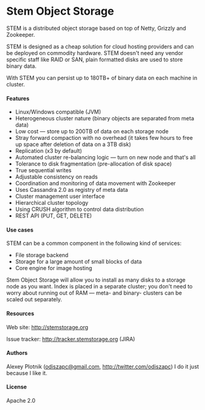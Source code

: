# Stem Object Storage

STEM is a distributed object storage based on top of Netty, Grizzly and Zookeeper.

STEM is designed as a cheap solution for cloud hosting providers and can be deployed on commodity hardware. STEM doesn't need any vendor specific staff like RAID or SAN, plain formatted disks are used to store binary data.

With STEM you can persist up to 180TB+ of binary data on each machine in cluster.

#### Features
- Linux/Windows compatible (JVM)
- Heterogeneous cluster nature (binary objects are separated from meta data)
- Low cost — store up to 200TB of data on each storage node
- Stray forward compaction with no overhead (it takes few hours to free up space after deletion of data on a 3TB disk)
- Replication (x3 by default)
- Automated cluster re-balancing logic — turn on new node and that's all
- Tolerance to disk fragmentation (pre-allocation of disk space)
- True sequential writes
- Adjustable consistency on reads
- Coordination and monitoring of data movement with Zookeeper
- Uses Cassandra 2.0 as registry of meta data
- Cluster management user interface
- Hierarchical cluster topology
- Using CRUSH algorithm to control data distribution
- REST API (PUT, GET, DELETE)

#### Use cases
STEM can be a common component in the following kind of services:
- File storage backend
- Storage for a large amount of small blocks of data
- Core engine for image hosting

Stem Object Storage will allow you to install as many disks to a storage node as you want. Index is placed in a separate cluster; you don't need to worry about running out of RAM — meta- and binary- clusters can be scaled out separately.

#### Resources
Web site: http://stemstorage.org

Issue tracker: http://tracker.stemstorage.org (JIRA)

#### Authors
Alexey Plotnik (odiszapc@gmail.com, http://twitter.com/odiszapc) I do it just because I like it.

#### License
Apache 2.0
